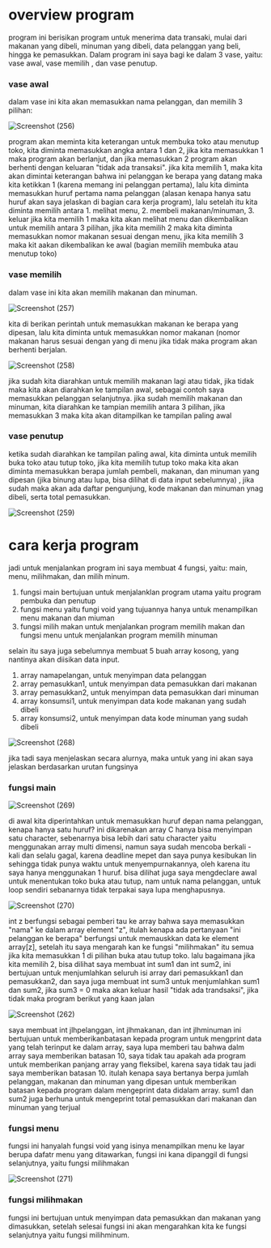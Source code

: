 # overview program
program ini berisikan program untuk menerima data transaki, mulai dari makanan yang dibeli, minuman yang dibeli, data pelanggan yang beli, hingga ke pemasukkan.
Dalam program ini saya bagi ke dalam 3 vase, yaitu: vase awal, vase memilih , dan vase penutup.

### vase awal 
dalam vase ini kita akan memasukkan nama pelanggan, dan memilih 3 pilihan:

![Screenshot (256)](https://user-images.githubusercontent.com/123804483/218241433-55801cf6-1dd5-4dac-9a89-7a2fbb85961b.png)

program akan meminta kita keterangan untuk membuka toko atau menutup toko, kita diminta memasukkan angka antara 1 dan 2, jika kita memasukkan 1 maka program akan berlanjut, dan jika memasukkan 2 program akan berhenti dengan keluaran "tidak ada transaksi".
jika kita memilih 1, maka kita akan dimintai keterangan bahwa ini pelanggan ke berapa yang datang maka kita ketikkan 1 (karena memang ini pelanggan pertama), lalu kita diminta memasukkan huruf pertama nama pelanggan (alasan kenapa hanya satu huruf akan saya jelaskan di bagian cara kerja program), lalu setelah itu kita diminta memilih antara 1. melihat menu, 2. membeli makanan/minuman, 3. keluar
jika kita memilih 1 maka kita akan melihat menu dan dikembalikan untuk memilih antara 3 pilihan, jika kita memilih 2 maka kita diminta memasukkan nomor makanan sesuai dengan menu, jika kita memilih 3 maka kit aakan dikembalikan ke awal (bagian memilih membuka atau menutup toko)

### vase memilih
dalam vase ini kita akan memilih makanan dan minuman.

![Screenshot (257)](https://user-images.githubusercontent.com/123804483/218244509-30cac6e5-97d2-4f16-a33a-9c7593b0134b.png)

kita di berikan perintah untuk memasukkan makanan ke berapa yang dipesan, lalu kita diminta untuk memasukkan nomor makanan (nomor makanan harus sesuai dengan yang di menu jika tidak maka program akan berhenti berjalan.

![Screenshot (258)](https://user-images.githubusercontent.com/123804483/218244519-6cd8c606-6203-44c2-8415-c5d739a84ddb.png)

jika sudah kita diarahkan untuk memilih makanan lagi atau tidak, jika tidak maka kita akan diarahkan ke tampilan awal, sebagai contoh saya memasukkan pelanggan selanjutnya.
jika sudah memilih makanan dan minuman, kita diarahkan ke tampian memilih antara 3 pilihan, jika memasukkan 3 maka kita akan ditampilkan ke tampilan paling awal

### vase penutup
ketika sudah diarahkan ke tampilan paling awal, kita diminta untuk memilih buka toko atau tutup toko, jika kita memilih tutup toko maka kita akan diminta memasukkan berapa jumlah pembeli, makanan, dan minuman yang dipesan (jika binung  atau lupa, bisa dilihat di data input sebelumnya) , jika sudah maka akan ada daftar pengunjung, kode makanan dan minuman ynag dibeli, serta total pemasukkan.

![Screenshot (259)](https://user-images.githubusercontent.com/123804483/218245378-c17f2064-a4d0-4e59-a90d-a84ff78ba2ac.png)

# cara kerja program
jadi untuk menjalankan program ini saya membuat 4 fungsi, yaitu: main, menu, milihmakan, dan milih minum.
1. fungsi main bertujuan untuk menjalanklan program utama yaitu program pembuka dan penutup
2. fungsi menu yaitu fungi void yang tujuannya hanya untuk menampilkan menu makanan dan miuman
3. fungsi milih makan untuk menjalankan program memilih makan dan fungsi menu untuk menjalankan program memilih minuman

selain itu saya juga sebelumnya membuat 5 buah array kosong, yang nantinya akan diisikan data input.
1. array namapelangan, untuk menyimpan data pelanggan
2. array pemasukkan1, untuk menyimpan data pemasukkan dari makanan
3. array pemasukkan2, untuk menyimpan data pemasukkan dari minuman
4. array konsumsi1, untuk menyimpan data kode makanan yang sudah dibeli
5. array konsumsi2, untuk menyimpan data kode minuman yang sudah dibeli 

![Screenshot (268)](https://user-images.githubusercontent.com/123804483/218246474-9a536270-7956-49ca-9f6b-52c6cbf6c9fd.png)

jika tadi saya menjelaskan secara alurnya, maka untuk yang ini akan saya jelaskan berdasarkan urutan fungsinya

### fungsi main

![Screenshot (269)](https://user-images.githubusercontent.com/123804483/218246481-100b3060-7e94-4dc2-8142-ef19b9bdc845.png)

di awal kita diperintahkan untuk memasukkan huruf depan nama pelanggan, kenapa hanya satu huruf? ini dikarenakan array C hanya bisa menyimpan satu character, sebenarnya bisa lebih dari satu character yaitu menggunakan array multi dimensi, namun saya sudah mencoba berkali - kali dan selalu gagal, karena deadline mepet dan saya punya kesibukan lin sehingga tidak punya waktu untuk menyempurnakannya, oleh karena itu saya hanya menggunakan 1 huruf.
bisa dilihat juga saya mengdeclare awal untuk menentukan toko buka atau tutup, nam untuk nama pelanggan, untuk loop sendiri sebanarnya tidak terpakai saya lupa menghapusnya.

![Screenshot (270)](https://user-images.githubusercontent.com/123804483/218246489-da29182b-3893-49be-a2f9-670341d8ecf4.png)

int z berfungsi sebagai pemberi tau ke array bahwa saya memasukkan "nama" ke dalam array element "z", itulah kenapa ada pertanyaan "ini pelanggan ke berapa" berfungsi untuk memauskkan data ke element array[z], setelah itu saya mengarah kan ke fungsi "milihmakan" itu semua jika kita memasukkan 1 di pilihan buka atau tutup toko. lalu bagaimana jika kita memilih 2, bisa dilihat saya membuat int sum1 dan int sum2, ini bertujuan untuk menjumlahkan seluruh isi array dari pemasukkan1 dan pemasukkan2, dan saya juga membuat int sum3 untuk menjumlahkan sum1 dan sum2, jika sum3 = 0 maka akan keluar hasil "tidak ada trandsaksi", jika tidak maka program berikut yang kaan jalan

![Screenshot (262)](https://user-images.githubusercontent.com/123804483/218246501-7e53ca09-65a4-4f01-bb8e-d24c3d56f1cd.png)

saya membuat int jlhpelanggan, int jlhmakanan, dan int jlhminuman ini bertujuan untuk memberikanbatasan kepada program untuk mengprint data yang telah terinput ke dalam array, saya lupa memberi tau bahwa dalm array saya memberikan batasan 10, saya tidak tau apakah ada program untuk memberikan panjang array yang fleksibel, karena saya tidak tau jadi saya memberikan batasan 10. itulah kenapa saya bertanya berpa jumlah pelanggan, makanan dan minuman yang dipesan untuk memberikan batasan kepada program dalam mengeprint data didalam array.
sum1 dan sum2 juga berhuna untuk mengeprint total pemasukkan dari makanan dan minuman yang terjual

### fungsi menu

fungsi ini hanyalah fungsi void yang isinya menampilkan menu ke layar berupa dafatr menu yang ditawarkan, fungsi ini kana dipanggil di fungsi selanjutnya, yaitu fungsi milihmakan 

![Screenshot (271)](https://user-images.githubusercontent.com/123804483/218247314-7be911ed-5b07-4049-8157-4c70d06a86f1.png)

### fungsi milihmakan
fungsi ini bertujuan untuk menyimpan data pemasukkan dan makanan yang dimasukkan, setelah selesai fungsi ini akan mengarahkan kita ke fungsi selanjutnya yaitu fungsi milihminum.

